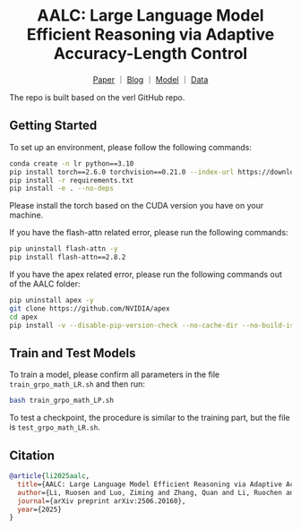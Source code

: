 <h1 style="text-align: center;">AALC: Large Language Model Efficient Reasoning via Adaptive Accuracy-Length Control</h1>

<p align="center">
  <a href="https://arxiv.org/">Paper</a> ｜ 
  <a href="https://">Blog</a> ｜
  <a href="https://huggingface.co/">Model</a> ｜
  <a href="https://huggingface.co/">Data</a>
</p>

The repo is built based on the verl GitHub repo.

## Getting Started
To set up an environment, please follow the following commands:
```bash
conda create -n lr python==3.10
pip install torch==2.6.0 torchvision==0.21.0 --index-url https://download.pytorch.org/whl/cu126
pip install -r requirements.txt
pip install -e . --no-deps
```
Please install the torch based on the CUDA version you have on your machine.

If you have the flash-attn related error, please run the following commands:
```bash
pip uninstall flash-attn -y
pip install flash-attn==2.8.2
```
If you have the apex related error, please run the following commands out of the AALC folder:
```bash
pip uninstall apex -y
git clone https://github.com/NVIDIA/apex
cd apex
pip install -v --disable-pip-version-check --no-cache-dir --no-build-isolation --global-option="--cpp_ext" --global-option="--cuda_ext" ./
```

## Train and Test Models
To train a model, please confirm all parameters in the file `train_grpo_math_LR.sh` and then run:
```bash
bash train_grpo_math_LP.sh
```

To test a checkpoint, the procedure is similar to the training part, but the file is `test_grpo_math_LR.sh`.


## Citation

```bibtex
@article{li2025aalc,
  title={AALC: Large Language Model Efficient Reasoning via Adaptive Accuracy-Length Control},
  author={Li, Ruosen and Luo, Ziming and Zhang, Quan and Li, Ruochen and Zhou, Ben and Payani, Ali and Du, Xinya},
  journal={arXiv preprint arXiv:2506.20160},
  year={2025}
}
